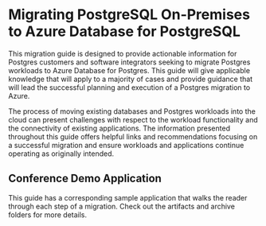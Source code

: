 # Migrating PostgreSQL On-Premises to Azure Database for PostgreSQL

This migration guide is designed to provide actionable information for Postgres customers and software integrators seeking to migrate Postgres workloads to Azure Database for Postgres. This guide will give applicable knowledge that will apply to a majority of cases and provide guidance that will lead the successful planning and execution of a Postgres migration to Azure.

The process of moving existing databases and Postgres workloads into the cloud can present challenges with respect to the workload functionality and the connectivity of existing applications. The information presented throughout this guide offers helpful links and recommendations focusing on a successful migration and ensure workloads and applications continue operating as originally intended.


## Conference Demo Application

This guide has a corresponding sample application that walks the reader through each step of a migration. Check out the artifacts and archive folders for more details.
